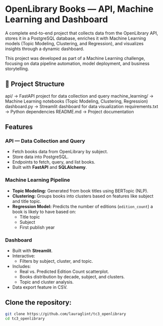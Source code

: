 # OpenLibrary Books — API, Machine Learning and Dashboard

A complete end-to-end project that collects data from the OpenLibrary API, stores it in a PostgreSQL database, enriches it with Machine Learning models (Topic Modeling, Clustering, and Regression), and visualizes insights through a dynamic dashboard.

This project was developed as part of a Machine Learning challenge, focusing on data pipeline automation, model deployment, and business storytelling.


## 🔗 Project Structure

api/ → FastAPI project for data collection and query
machine_learning/ → Machine Learning notebooks (Topic Modeling, Clustering, Regression)
dashboard.py → Streamlit dashboard for data visualization
requirements.txt → Python dependencies
README.md → Project documentation


## Features

### API — Data Collection and Query

- Fetch books data from OpenLibrary by subject.
- Store data into PostgreSQL.
- Endpoints to fetch, query, and list books.
- Built with **FastAPI** and **SQLAlchemy**.


### Machine Learning Pipeline

- **Topic Modeling:** Generated from book titles using BERTopic (NLP).
- **Clustering:** Groups books into clusters based on features like subject and title topic.
- **Regression Model:** Predicts the number of editions (`edition_count`) a book is likely to have based on:
  - Title topic
  - Subject
  - First publish year


### Dashboard

- Built with **Streamlit**.
- Interactive:
  - Filters by subject, cluster, and topic.
- Includes:
  - Real vs. Predicted Edition Count scatterplot.
  - Books distribution by decade, subject, and clusters.
  - Topic and cluster analysis.
- Data export feature in CSV.


## Clone the repository:

```bash
git clone https://github.com/lauraglint/tc3_openlibrary
cd tc3_openlibrary